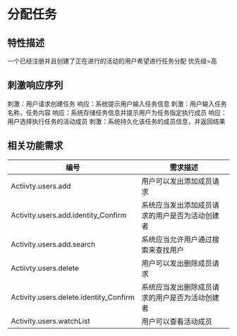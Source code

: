 # 分配任务
## 特性描述
一个已经注册并且创建了正在进行的活动的用户希望进行任务分配
优先级=高
## 刺激响应序列
刺激：用户请求创建任务
响应：系统提示用户输入任务信息
刺激：用户输入任务名称，任务内容
响应：系统存储任务信息并提示用户为任务指定执行成员
响应：用户选择执行任务的活动成员
刺激：系统持久化该任务的成员信息，并返回结果

## 相关功能需求

| 编号 | 需求描述 |
| --- | --- |
| Actiivty.users.add| 用户可以发出添加成员请求 |
| Activity.users.add.identity_Confirm|系统应当发出添加成员请求的用户是否为活动创建者|
| Activity.users.add.search|系统应当允许用户通过搜索来查找用户|
| Actiivty.users.delete| 用户可以发出删除成员请求 |
| Activity.users.delete.identity_Confirm|系统应当发出删除成员请求的用户是否为活动创建者|
| Activity.users.watchList|用户可以查看活动成员|
























